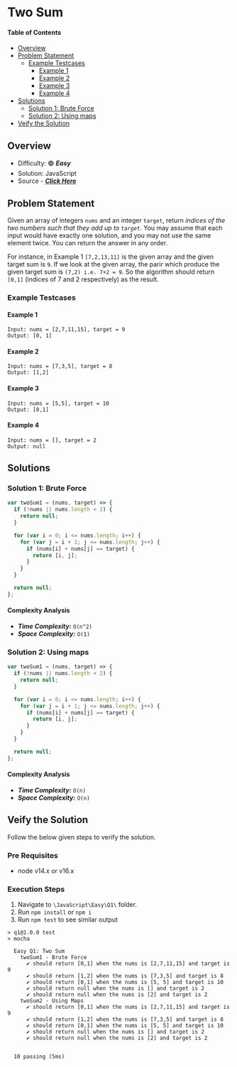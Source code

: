 # Two Sum

#### Table of Contents
- [Overview](#overview)
- [Problem Statement](#problem-statement)
    - [Example Testcases](#example-testcases)
        - [Example 1](#example-1)
        - [Example 2](#example-2)
        - [Example 3](#example-3)
        - [Example 4](#example-4)
- [Solutions](#solutions)
    - [Solution 1: Brute Force](#solution-1)
    - [Solution 2: Using maps](#solution-2)
- [Veify the Solution](#verify-the-solution)

## Overview

- Difficulty: :green_circle: ***Easy***
- Solution: JavaScript
- Source - ***[Click Here](https://leetcode.com/problems/two-sum/)***


## Problem Statement

Given an array of integers `nums` and an integer `target`, return _indices of the two numbers such that they add up to `target`_. You may assume that each input would have exactly one solution, and you may not use the same element twice. You can return the answer in any order.

For instance, in Example 1 `[7,2,13,11]` is the given array and the given target sum is `9`. If we look at the given array, the parir which produce the given target sum is `(7,2) i.e. 7+2 = 9`. So the algorithm should return `[0,1]` (indices of 7 and 2 respectively) as the result. 

### Example Testcases

#### Example 1
```
Input: nums = [2,7,11,15], target = 9
Output: [0, 1]
```

#### Example 2
```
Input: nums = [7,3,5], target = 8
Output: [1,2]
```

#### Example 3
```
Input: nums = [5,5], target = 10
Output: [0,1]
```

#### Example 4
```
Input: nums = [], target = 2
Output: null
```

## Solutions

### Solution 1: Brute Force

```javascript
var twoSum1 = (nums, target) => {
  if (!nums || nums.length < 2) {
    return null;
  }

  for (var i = 0; i <= nums.length; i++) {
    for (var j = i + 1; j <= nums.length; j++) {
      if (nums[i] + nums[j] == target) {
        return [i, j];
      }
    }
  }

  return null;
};
```
#### Complexity Analysis
- ***Time Complexity:*** `O(n^2)`
- ***Space Complexity:*** `O(1)`

### Solution 2: Using maps

```javascript
var twoSum1 = (nums, target) => {
  if (!nums || nums.length < 2) {
    return null;
  }

  for (var i = 0; i <= nums.length; i++) {
    for (var j = i + 1; j <= nums.length; j++) {
      if (nums[i] + nums[j] == target) {
        return [i, j];
      }
    }
  }

  return null;
};
```
#### Complexity Analysis
- ***Time Complexity:*** `O(n)`
- ***Space Complexity:*** `O(n)`

## Veify the Solution
Follow the below given steps to verify the solution.

### Pre Requisites
- node v14.x or v16.x

### Execution Steps
1. Navigate to `\JavaScript\Easy\Q1\` folder.
1. Run `npm install` or `npm i`
1. Run `npm test` to see similar output
```
> q1@1.0.0 test
> mocha

  Easy Q1: Two Sum
    twoSum1 - Brute Force
      ✔ should return [0,1] when the nums is [2,7,11,15] and target is 9
      ✔ should return [1,2] when the nums is [7,3,5] and target is 8
      ✔ should return [0,1] when the nums is [5, 5] and target is 10
      ✔ should return null when the nums is [] and target is 2
      ✔ should return null when the nums is [2] and target is 2
    twoSum2 - Using Maps
      ✔ should return [0,1] when the nums is [2,7,11,15] and target is 9
      ✔ should return [1,2] when the nums is [7,3,5] and target is 8
      ✔ should return [0,1] when the nums is [5, 5] and target is 10
      ✔ should return null when the nums is [] and target is 2
      ✔ should return null when the nums is [2] and target is 2


  10 passing (5ms)

```
